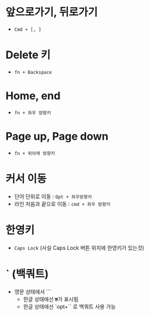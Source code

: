 # 앞으로가기, 뒤로가기

- `Cmd + [, ]`

# Delete 키

- `fn + Backspace`

# Home, end

- `fn + 좌우 방향키`

# Page up, Page down

- `fn + 위아래 방향키`

# 커서 이동

- 단어 단위로 이동 : `Opt + 좌우방향키`
- 라인 처음과 끝으로 이동 : `cmd + 좌우 방향키`

# 한영키

- `Caps Lock` (사실 Caps Lock 버튼 위치에 한영키가 있는것)

# ` (백쿼트)

- 영문 상태에서 ```
  - 한글 상태에선 `₩`가 표시됨
  - 한글 상태에선 `opt+`` 로 백쿼트 사용 가능